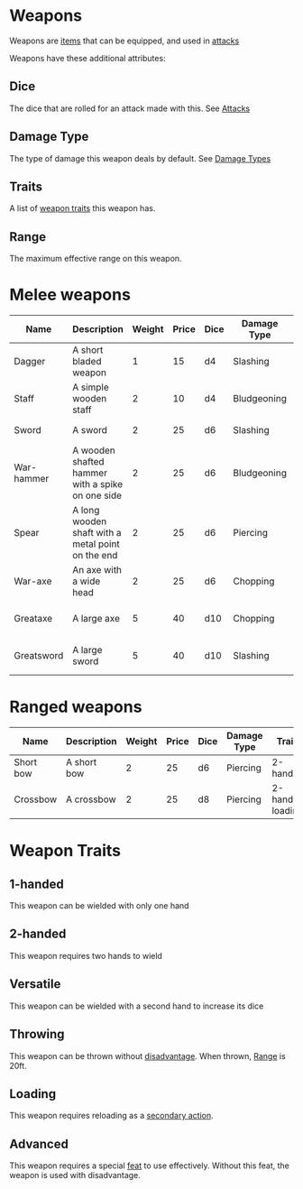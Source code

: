 # Weapons
Weapons are [items](items.md#items) that can be equipped, and used in [attacks](rolls.md#attacks)

Weapons have these additional attributes:

## Dice
The dice that are rolled for an attack made with this. See [Attacks](rolls.md#attacks)

## Damage Type
The type of damage this weapon deals by default. See [Damage Types](combat.md#damage-types)

## Traits
A list of [weapon traits](#weapon-traits) this weapon has.

## Range
The maximum effective range on this weapon.

# Melee weapons

|Name           |Description                                                  |Weight |Price  |Dice   |Damage Type  |Traits                         |Range  |
|---------------|-------------------------------------------------------------|-------|-------|-------|-------------|-------------------------------|-------|
|Dagger         |A short bladed weapon                                        |1      |15     |d4     |Slashing     |1-handed                       |5ft    |
|Staff          |A simple wooden staff                                        |2      |10     |d4     |Bludgeoning  |1-handed, versatile            |5ft    |
|Sword          |A sword                                                      |2      |25     |d6     |Slashing     |1-handed                       |5ft    |
|War-hammer     |A wooden shafted hammer with a spike on one side             |2      |25     |d6     |Bludgeoning  |1-handed                       |5ft    |
|Spear          |A long wooden shaft with a metal point on the end            |2      |25     |d6     |Piercing     |1-handed, versatile, throwing  |5ft    |
|War-axe        |An axe with a wide head                                      |2      |25     |d6     |Chopping     |1-handed                       |5ft    |
|Greataxe       |A large axe                                                  |5      |40     |d10    |Chopping     |2-handed, advanced             |5ft    |
|Greatsword     |A large sword                                                |5      |40     |d10    |Slashing     |2-handed, advanced             |5ft    |

# Ranged weapons

|Name           |Description                                                  |Weight |Price  |Dice   |Damage Type  |Traits                         |Range  |
|---------------|-------------------------------------------------------------|-------|-------|-------|-------------|-------------------------------|-------|
|Short bow      |A short bow                                                  |2      |25     |d6     |Piercing     |2-handed                       |120ft  |
|Crossbow       |A crossbow                                                   |2      |25     |d8     |Piercing     |2-handed, loading              |120ft  |

# Weapon Traits

## 1-handed
This weapon can be wielded with only one hand

## 2-handed
This weapon requires two hands to wield

## Versatile
This weapon can be wielded with a second hand to increase its dice

## Throwing
This weapon can be thrown without [disadvantage](rolls.md#disadvantage). When thrown, [Range](#range) is 20ft.

## Loading
This weapon requires reloading as a [secondary action](actions.md#secondary-action).

## Advanced
This weapon requires a special [feat](feats.md) to use effectively. Without this feat, the weapon is used with disadvantage.

